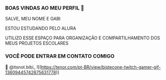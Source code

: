 ### BOAS VINDAS AO MEU PERFIL 👋

SALVE, MEU NOME E GABI 

ESTOU ESTUDANDO PELO ALURA

UTILIZO ESSE ESPAÇO PARA ORGANIZAÇÃO E COMPARTILHAMENTO DOS MEUS PROJETOS ESCOLARES

### VOCÊ PODE ENTRAR EM CONTATO COMIGO

📱 @itsnot.bibi_
![(https://tenor.com/pt-BR/view/bistecone-twitch-gamer-gif-13609445742875631778)]
